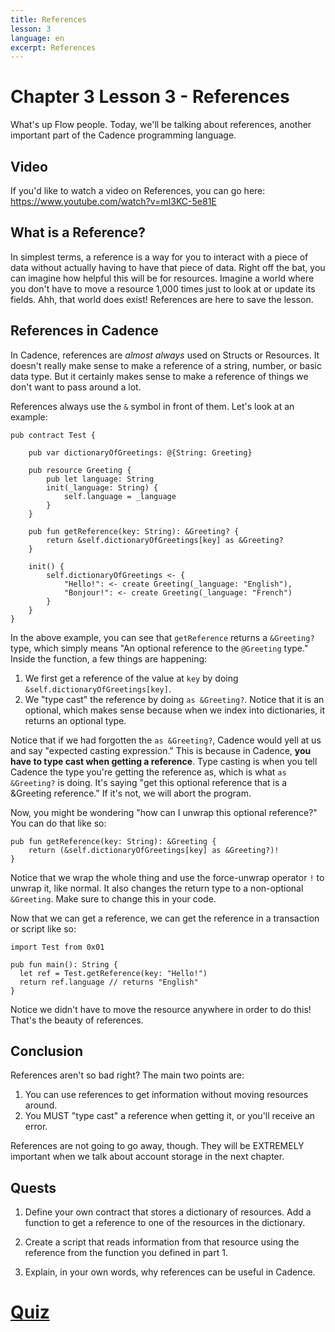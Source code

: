 ```yaml
---
title: References
lesson: 3
language: en
excerpt: References
---
```


# Chapter 3 Lesson 3 - References

What's up Flow people. Today, we'll be talking about references, another important part of the Cadence programming language.

## Video

If you'd like to watch a video on References, you can go here: https://www.youtube.com/watch?v=mI3KC-5e81E

## What is a Reference?

In simplest terms, a reference is a way for you to interact with a piece of data without actually having to have that piece of data. Right off the bat, you can imagine how helpful this will be for resources. Imagine a world where you don't have to move a resource 1,000 times just to look at or update its fields. Ahh, that world does exist! References are here to save the lesson.

## References in Cadence

In Cadence, references are _almost always_ used on Structs or Resources. It doesn't really make sense to make a reference of a string, number, or basic data type. But it certainly makes sense to make a reference of things we don't want to pass around a lot.

References always use the `&` symbol in front of them. Let's look at an example:

```cadence
pub contract Test {

    pub var dictionaryOfGreetings: @{String: Greeting}

    pub resource Greeting {
        pub let language: String
        init(_language: String) {
            self.language = _language
        }
    }

    pub fun getReference(key: String): &Greeting? {
        return &self.dictionaryOfGreetings[key] as &Greeting?
    }

    init() {
        self.dictionaryOfGreetings <- {
            "Hello!": <- create Greeting(_language: "English"),
            "Bonjour!": <- create Greeting(_language: "French")
        }
    }
}
```

In the above example, you can see that `getReference` returns a `&Greeting?` type, which simply means "An optional reference to the `@Greeting` type." Inside the function, a few things are happening:

1. We first get a reference of the value at `key` by doing `&self.dictionaryOfGreetings[key]`.
2. We "type cast" the reference by doing `as &Greeting?`. Notice that it is an optional, which makes sense because when we index into dictionaries, it returns an optional type.

Notice that if we had forgotten the `as &Greeting?`, Cadence would yell at us and say "expected casting expression." This is because in Cadence, **you have to type cast when getting a reference**. Type casting is when you tell Cadence the type you're getting the reference as, which is what `as &Greeting?` is doing. It's saying "get this optional reference that is a &Greeting reference." If it's not, we will abort the program.

Now, you might be wondering "how can I unwrap this optional reference?" You can do that like so:

```cadence
pub fun getReference(key: String): &Greeting {
    return (&self.dictionaryOfGreetings[key] as &Greeting?)!
}
```

Notice that we wrap the whole thing and use the force-unwrap operator `!` to unwrap it, like normal. It also changes the return type to a non-optional `&Greeting`. Make sure to change this in your code.

Now that we can get a reference, we can get the reference in a transaction or script like so:

```cadence
import Test from 0x01

pub fun main(): String {
  let ref = Test.getReference(key: "Hello!")
  return ref.language // returns "English"
}
```

Notice we didn't have to move the resource anywhere in order to do this! That's the beauty of references.

## Conclusion

References aren't so bad right? The main two points are:

1. You can use references to get information without moving resources around.
2. You MUST "type cast" a reference when getting it, or you'll receive an error.

References are not going to go away, though. They will be EXTREMELY important when we talk about account storage in the next chapter.

## Quests

1. Define your own contract that stores a dictionary of resources. Add a function to get a reference to one of the resources in the dictionary.

2. Create a script that reads information from that resource using the reference from the function you defined in part 1.

3. Explain, in your own words, why references can be useful in Cadence.

# <a href="https://forms.gle/tfSyJaMm2cRRs1s26">Quiz</a>
